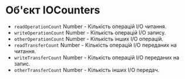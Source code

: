 # Об'єкт IOCounters

* `readOperationCount` Number - Кількість операцій I/O читання.
* `writeOperationCount` Number - Кількість операцій I/O запису.
* `otherOperationCount` Number - Кількість інших I/O операцій.
* `readTransferCount` Number - Кількість операцій I/O переданих на читання.
* `writeTransferCount` Number - Кількість операцій I/O переданих на запис.
* `otherTransferCount` Number - Кількість інших I/O передач.
